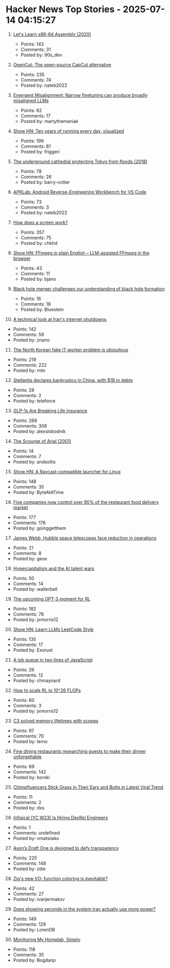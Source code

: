 # Hacker News Top Stories - 2025-07-14 04:15:27

1. [Let's Learn x86-64 Assembly (2020)](https://gpfault.net/posts/asm-tut-0.txt.html)
   - Points: 143
   - Comments: 31
   - Posted by: 90s_dev

2. [OpenCut: The open-source CapCut alternative](https://github.com/OpenCut-app/OpenCut)
   - Points: 235
   - Comments: 74
   - Posted by: nateb2022

3. [Emergent Misalignment: Narrow finetuning can produce broadly misaligned LLMs](https://arxiv.org/abs/2502.17424)
   - Points: 62
   - Comments: 17
   - Posted by: martythemaniak

4. [Show HN: Ten years of running every day, visualized](https://nodaysoff.run)
   - Points: 199
   - Comments: 81
   - Posted by: friggeri

5. [The underground cathedral protecting Tokyo from floods (2018)](https://www.bbc.com/future/article/20181129-the-underground-cathedral-protecting-tokyo-from-floods)
   - Points: 78
   - Comments: 26
   - Posted by: barry-cotter

6. [APKLab: Android Reverse-Engineering Workbench for VS Code](https://github.com/APKLab/APKLab)
   - Points: 73
   - Comments: 3
   - Posted by: nateb2022

7. [How does a screen work?](https://www.makingsoftware.com/chapters/how-a-screen-works)
   - Points: 357
   - Comments: 75
   - Posted by: chkhd

8. [Show HN: FFmpeg in plain English – LLM-assisted FFmpeg in the browser](https://vidmix.app/ffmpeg-in-plain-english/)
   - Points: 43
   - Comments: 11
   - Posted by: bjano

9. [Black hole merger challenges our understanding of black hole formation](https://gizmodo.com/astronomers-detect-a-black-hole-merger-thats-so-massive-it-shouldnt-exist-2000628197)
   - Points: 16
   - Comments: 18
   - Posted by: Bluestein

10. [A technical look at Iran's internet shutdowns](https://zola.ink/blog/posts/a-technical-look-at-irans-internet-shutdown)
   - Points: 142
   - Comments: 59
   - Posted by: znano

11. [The North Korean fake IT worker problem is ubiquitous](https://www.theregister.com/2025/07/13/fake_it_worker_problem/)
   - Points: 219
   - Comments: 222
   - Posted by: rntn

12. [Stellantis declares bankruptcy in China, with $1B in debts](https://www.italpassion.fr/en/stellantis/stellantis-declares-bankruptcy-in-china-with-1-billion-in-debts/)
   - Points: 28
   - Comments: 2
   - Posted by: teleforce

13. [GLP-1s Are Breaking Life Insurance](https://www.glp1digest.com/p/how-glp-1s-are-breaking-life-insurance)
   - Points: 269
   - Comments: 308
   - Posted by: alexslobodnik

14. [The Scourge of Arial (2001)](https://www.marksimonson.com/notebook/view/the-scourge-of-arial/)
   - Points: 14
   - Comments: 7
   - Posted by: andsoitis

15. [Show HN: A Raycast-compatible launcher for Linux](https://github.com/ByteAtATime/raycast-linux)
   - Points: 148
   - Comments: 35
   - Posted by: ByteAtATime

16. [Five companies now control over 90% of the restaurant food delivery market](https://marketsaintefficient.substack.com/p/five-companies-now-control-over-90)
   - Points: 177
   - Comments: 178
   - Posted by: goinggetthem

17. [James Webb, Hubble space telescopes face reduction in operations](https://www.astronomy.com/science/james-webb-hubble-space-telescopes-face-reduction-in-operations-over-funding-shortfalls/)
   - Points: 21
   - Comments: 8
   - Posted by: geox

18. [Hypercapitalism and the AI talent wars](https://blog.johnluttig.com/p/hypercapitalism-and-the-ai-talent)
   - Points: 50
   - Comments: 14
   - Posted by: walterbell

19. [The upcoming GPT-3 moment for RL](https://www.mechanize.work/blog/the-upcoming-gpt-3-moment-for-rl/)
   - Points: 182
   - Comments: 78
   - Posted by: jxmorris12

20. [Show HN: Learn LLMs LeetCode Style](https://github.com/Exorust/TorchLeet)
   - Points: 135
   - Comments: 17
   - Posted by: Exorust

21. [A job queue in two lines of JavaScript](https://jameshfisher.com/2025/07/07/a-job-queue-in-two-lines-of-js/)
   - Points: 26
   - Comments: 12
   - Posted by: chmaynard

22. [How to scale RL to 10^26 FLOPs](https://blog.jxmo.io/p/how-to-scale-rl-to-1026-flops)
   - Points: 60
   - Comments: 3
   - Posted by: jxmorris12

23. [C3 solved memory lifetimes with scopes](https://c3-lang.org/blog/forget-borrow-checkers-c3-solved-memory-lifetimes-with-scopes/)
   - Points: 97
   - Comments: 70
   - Posted by: lerno

24. [Fine dining restaurants researching guests to make their dinner unforgettable](https://www.sfgate.com/food/article/data-deep-dives-bay-area-fine-dining-restaurants-20404434.php)
   - Points: 69
   - Comments: 142
   - Posted by: borski

25. [Chimpfluencers Stick Grass in Their Ears and Butts in Latest Viral Trend](https://www.sciencealert.com/chimpfluencers-are-sticking-grass-in-their-ears-and-butts-in-latest-viral-trend)
   - Points: 11
   - Comments: 2
   - Posted by: dxs

26. [Infisical (YC W23) Is Hiring DevRel Engineers](https://www.ycombinator.com/companies/infisical/jobs/qCrLiJb-developer-relations)
   - Points: 1
   - Comments: undefined
   - Posted by: vmatsiiako

27. [Axon’s Draft One is designed to defy transparency](https://www.eff.org/deeplinks/2025/07/axons-draft-one-designed-defy-transparency)
   - Points: 225
   - Comments: 148
   - Posted by: zdw

28. [Zig's new I/O: function coloring is inevitable?](https://blog.ivnj.org/post/function-coloring-is-inevitable)
   - Points: 42
   - Comments: 27
   - Posted by: ivanjermakov

29. [Does showing seconds in the system tray actually use more power?](https://www.lttlabs.com/blog/2025/07/11/does-showing-seconds-in-the-system-tray-actually-use-more-power)
   - Points: 149
   - Comments: 129
   - Posted by: LorenDB

30. [Monitoring My Homelab, Simply](https://b.tuxes.uk/simple-homelab-monitoring.html)
   - Points: 118
   - Comments: 35
   - Posted by: Bogdanp

